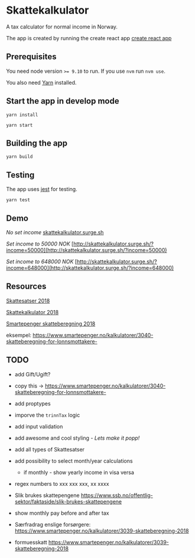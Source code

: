
# Skattekalkulator
A tax calculator for normal income in Norway.

The app is created by running the create react app [create react app](https://github.com/facebook/create-react-app)


## Prerequisites
You need node version `>= 9.10` to run. If you use `nvm` run `nvm use`.

You also need [Yarn](https://yarnpkg.com/lang/en/) installed.


## Start the app in develop mode
`yarn install`

`yarn start`

## Building the app
`yarn build`

## Testing
The app uses [jest](https://jestjs.io/) for testing.

`yarn test`


## Demo
_No set income_
[skattekalkulator.surge.sh](skattekalkulator.surge.sh)

_Set income to 50000 NOK_
[http://skattekalkulator.surge.sh/?income=50000](http://skattekalkulator.surge.sh/?income=50000)

_Set income to 648000 NOK_
[http://skattekalkulator.surge.sh/?income=648000](http://skattekalkulator.surge.sh/?income=648000)


## Resources

[Skattesatser 2018](https://www.regjeringen.no/no/tema/okonomi-og-budsjett/skatter-og-avgifter/skattesatser-2018/id2575161/)

[Skattekalkulator 2018](https://skattekalkulator2018.app.skatteetaten.no/)

[Smartepenger skatteberegning 2018](https://www.smartepenger.no/kalkulatorer/3039-skatteberegning-2018)




eksempel: https://www.smartepenger.no/kalkulatorer/3040-skatteberegning-for-lonnsmottakere-

## TODO
- add Gift/Ugift?
- copy this -> https://www.smartepenger.no/kalkulatorer/3040-skatteberegning-for-lonnsmottakere-



- add proptypes
- imporve the `trinnTax` logic
- add input validation
- add awesome and cool styling - _Lets make it popp!_

- add all types of Skattesatser
- add possibility to select month/year calculations
  - if monthly - show yearly income in visa versa
- regex numbers to xxx xxx xxx, xx xxxx
- Slik brukes skattepengene https://www.ssb.no/offentlig-sektor/faktaside/slik-brukes-skattepengene
- show monthly pay before and after tax



- Særfradrag enslige forsørgere: https://www.smartepenger.no/kalkulatorer/3039-skatteberegning-2018


- formuesskatt https://www.smartepenger.no/kalkulatorer/3039-skatteberegning-2018